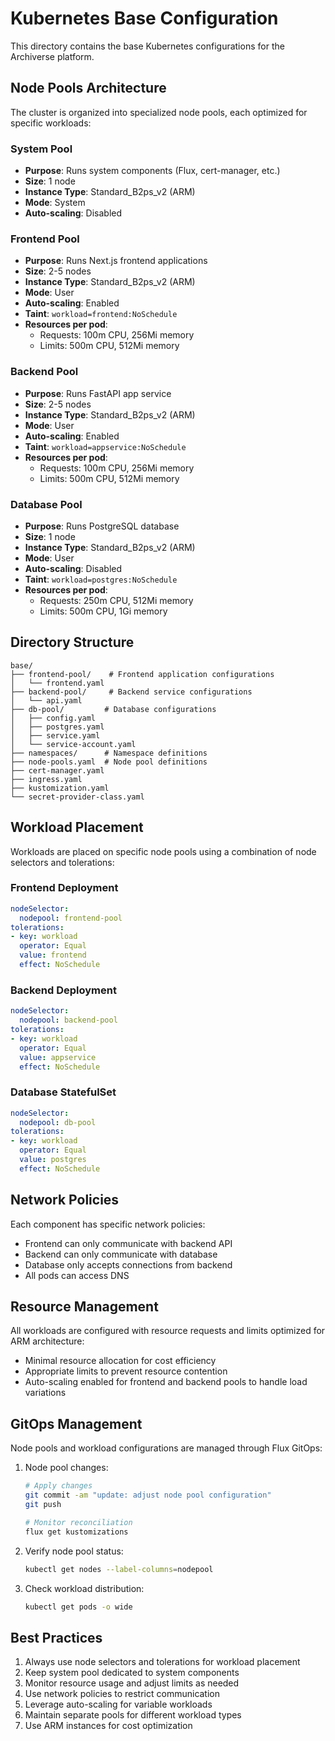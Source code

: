 # Kubernetes Base Configuration

This directory contains the base Kubernetes configurations for the Archiverse platform.

## Node Pools Architecture

The cluster is organized into specialized node pools, each optimized for specific workloads:

### System Pool
- **Purpose**: Runs system components (Flux, cert-manager, etc.)
- **Size**: 1 node
- **Instance Type**: Standard_B2ps_v2 (ARM)
- **Mode**: System
- **Auto-scaling**: Disabled

### Frontend Pool
- **Purpose**: Runs Next.js frontend applications
- **Size**: 2-5 nodes
- **Instance Type**: Standard_B2ps_v2 (ARM)
- **Mode**: User
- **Auto-scaling**: Enabled
- **Taint**: `workload=frontend:NoSchedule`
- **Resources per pod**:
  - Requests: 100m CPU, 256Mi memory
  - Limits: 500m CPU, 512Mi memory

### Backend Pool
- **Purpose**: Runs FastAPI app service
- **Size**: 2-5 nodes
- **Instance Type**: Standard_B2ps_v2 (ARM)
- **Mode**: User
- **Auto-scaling**: Enabled
- **Taint**: `workload=appservice:NoSchedule`
- **Resources per pod**:
  - Requests: 100m CPU, 256Mi memory
  - Limits: 500m CPU, 512Mi memory

### Database Pool
- **Purpose**: Runs PostgreSQL database
- **Size**: 1 node
- **Instance Type**: Standard_B2ps_v2 (ARM)
- **Mode**: User
- **Auto-scaling**: Disabled
- **Taint**: `workload=postgres:NoSchedule`
- **Resources per pod**:
  - Requests: 250m CPU, 512Mi memory
  - Limits: 500m CPU, 1Gi memory

## Directory Structure

```
base/
├── frontend-pool/    # Frontend application configurations
│   └── frontend.yaml
├── backend-pool/     # Backend service configurations
│   └── api.yaml
├── db-pool/         # Database configurations
│   ├── config.yaml
│   ├── postgres.yaml
│   ├── service.yaml
│   └── service-account.yaml
├── namespaces/      # Namespace definitions
├── node-pools.yaml  # Node pool definitions
├── cert-manager.yaml
├── ingress.yaml
├── kustomization.yaml
└── secret-provider-class.yaml
```

## Workload Placement

Workloads are placed on specific node pools using a combination of node selectors and tolerations:

### Frontend Deployment
```yaml
nodeSelector:
  nodepool: frontend-pool
tolerations:
- key: workload
  operator: Equal
  value: frontend
  effect: NoSchedule
```

### Backend Deployment
```yaml
nodeSelector:
  nodepool: backend-pool
tolerations:
- key: workload
  operator: Equal
  value: appservice
  effect: NoSchedule
```

### Database StatefulSet
```yaml
nodeSelector:
  nodepool: db-pool
tolerations:
- key: workload
  operator: Equal
  value: postgres
  effect: NoSchedule
```

## Network Policies

Each component has specific network policies:

- Frontend can only communicate with backend API
- Backend can only communicate with database
- Database only accepts connections from backend
- All pods can access DNS

## Resource Management

All workloads are configured with resource requests and limits optimized for ARM architecture:

- Minimal resource allocation for cost efficiency
- Appropriate limits to prevent resource contention
- Auto-scaling enabled for frontend and backend pools to handle load variations

## GitOps Management

Node pools and workload configurations are managed through Flux GitOps:

1. Node pool changes:
   ```bash
   # Apply changes
   git commit -am "update: adjust node pool configuration"
   git push

   # Monitor reconciliation
   flux get kustomizations
   ```

2. Verify node pool status:
   ```bash
   kubectl get nodes --label-columns=nodepool
   ```

3. Check workload distribution:
   ```bash
   kubectl get pods -o wide
   ```

## Best Practices

1. Always use node selectors and tolerations for workload placement
2. Keep system pool dedicated to system components
3. Monitor resource usage and adjust limits as needed
4. Use network policies to restrict communication
5. Leverage auto-scaling for variable workloads
6. Maintain separate pools for different workload types
7. Use ARM instances for cost optimization
